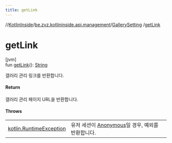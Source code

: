 ```yaml
---
title: getLink
---
```

//[KotlinInside](../../../index.html)/[be.zvz.kotlininside.api.management](../index.html)/[GallerySetting](index.html)
/[getLink](get-link.html)

# getLink

[jvm]\
fun [getLink](get-link.html)(): [String](https://kotlinlang.org/api/latest/jvm/stdlib/kotlin/-string/index.html)

갤러리 관리 링크를 반환합니다.

#### Return

갤러리 관리 페이지 URL을 반환합니다.

#### Throws

| | |
|---|---|
| [kotlin.RuntimeException](https://kotlinlang.org/api/latest/jvm/stdlib/kotlin/-runtime-exception/index.html) | 유저 세션이 [Anonymous](../../be.zvz.kotlininside.session.user/-anonymous/index.html)일 경우, 예외를 반환합니다. |




